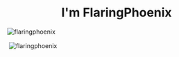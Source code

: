 <h1 align="center">I'm FlaringPhoenix</h1>
<p align="left"> <img src="https://komarev.com/ghpvc/?username=flaringphoenix&label=Profile%20views&color=0e75b6&style=flat" alt="flaringphoenix" /> </p>
<p>&nbsp;<img align="center" src="https://github-readme-stats.vercel.app/api?username=flaringphoenix&show_icons=true&theme=dark&locale=en" alt="flaringphoenix" /></p>
